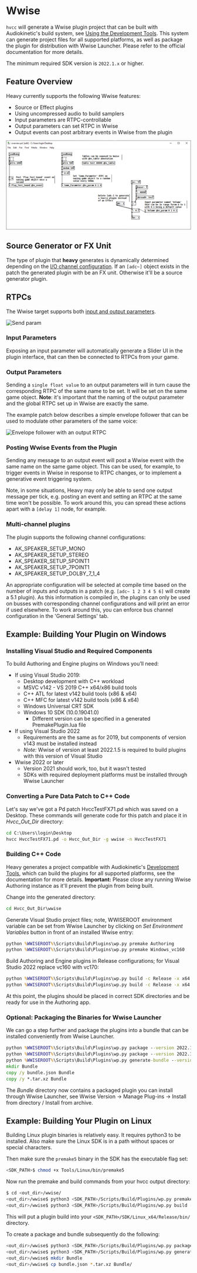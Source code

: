# Wwise

`hvcc` will generate a Wwise plugin project that can be built with Audiokinetic's build system, see [Using the Development Tools](https://www.audiokinetic.com/en/library/edge/?source=SDK&id=effectplugin_tools.html). This system can generate project files for all supported platforms, as well as package the plugin for distribution with Wwise Launcher. Please refer to the official documentation for more details.

The minimum required SDK version is `2022.1.x` or higher.

## Feature Overview

Heavy currently supports the following Wwise features:

- Source or Effect plugins
- Using uncompressed audio to build samplers
- Input parameters are RTPC-controllable
- Output parameters can set RTPC in Wwise
- Output events can post arbitrary events in Wwise from the plugin

![Feature overview](img/docs_wwise_overview.png)

## Source Generator or FX Unit

The type of plugin that **heavy** generates is dynamically determined depending on the [I/O channel configuration](02.getting_started.md#audio-input-output). If an `[adc~]` object exists in the patch the generated plugin with be an FX unit. Otherwise it'll be a source generator plugin.

## RTPCs

The Wwise target supports both [input and output parameters](02.getting_started.md#exposing-parameters).

![Send param](img/docs_wwise_params.png)

### Input Parameters

Exposing an input parameter will automatically generate a Slider UI in the plugin interface, that can then be connected to RTPCs from your game.

### Output Parameters

Sending a `single float value` to an output parameters will in turn cause the corresponding RTPC of the same name to be set. It will be set on the same game object. **Note**: it's important that the naming of the output parameter and the global RTPC set up in Wwise are exactly the same.

The example patch below describes a simple envelope follower that can be used to modulate other parameters of the same voice:

![Envelope follower with an output RTPC](img/docs_wwise_env.png)

### Posting Wwise Events from the Plugin

Sending any message to an output event will post a Wwise event with the same name on the same game object. This can be used, for example, to trigger events in Wwise in response to RTPC changes, or to implement a generative event triggering system.

Note, in some situations, Heavy may only be able to send one output message per tick, e.g. posting an event and setting an RTPC at the same time won't be possible. To work around this, you can spread these actions apart with a `[delay 1]` node, for example.

### Multi-channel plugins

The plugin supports the following channel configurations:

- AK_SPEAKER_SETUP_MONO
- AK_SPEAKER_SETUP_STEREO
- AK_SPEAKER_SETUP_5POINT1
- AK_SPEAKER_SETUP_7POINT1
- AK_SPEAKER_SETUP_DOLBY_7_1_4

An appropriate configuration will be selected at compile time based on the number of inputs and outputs in a patch (e.g. `[adc~ 1 2 3 4 5 6]` will create a 5.1 plugin). As this information is compiled in, the plugins can only be used on busses with corresponding channel configurations and will print an error if used elsewhere. To work around this, you can enforce bus channel configuration in the 'General Settings' tab.

## Example: Building Your Plugin on Windows

### Installing Visual Studio and Required Components

To build Authoring and Engine plugins on Windows you’ll need:

- If using Visual Studio 2019:
  - Desktop development with C++ workload
  - MSVC v142 - VS 2019 C++ x64/x86 build tools
  - C++ ATL for latest v142 build tools (x86 & x64)
  - C++ MFC for latest v142 build tools (x86 & x64)
  - Windows Universal CRT SDK
  - Windows 10 SDK (10.0.19041.0)
    - Different version can be specified in a generated
      PremakePlugin.lua file
- If using Visual Studio 2022
  - Requirements are the same as for 2019, but components of version v143 must be installed instead
  - *Note:* Wwise of version at least 2022.1.5 is required to build plugins with this version of Visual Studio
- Wwise 2022 or later
  - Version 2021 should work, too, but it wasn't tested
  - SDKs with required deployment platforms must be installed through
    Wwise Launcher

### Converting a Pure Data Patch to C++ Code

Let's say we've got a Pd patch HvccTestFX71.pd which was saved on a Desktop. These commands will generate code for this patch and place it in *Hvcc_Out_Dir* directory:

```cmd
cd C:\Users\login\Desktop
hvcc HvccTestFX71.pd -o Hvcc_Out_Dir -g wwise -n HvccTestFX71
```

### Building C++ Code

Heavy generates a project compatible with Audiokinetic's [Development Tools](https://www.audiokinetic.com/en/library/edge/?source=SDK&id=effectplugin_tools.html), which can build the plugins for all supported platforms, see the documentation for more details. **Important:** Please close any running Wwise Authoring instance as it'll prevent the plugin from being built.

Change into the generated directory:

```cmd
cd Hvcc_Out_Dir\wwise
```

Generate Visual Studio project files; note, WWISEROOT environment variable can be set from Wwise Launcher by clicking on *Set Environment Variables* button in front of an installed Wwise entry:

```cmd
python %WWISEROOT%\Scripts\Build\Plugins\wp.py premake Authoring
python %WWISEROOT%\Scripts\Build\Plugins\wp.py premake Windows_vc160
```

Build Authoring and Engine plugins in Release configurations; for Visual Studio 2022 replace vc160 with vc170:

```cmd
python %WWISEROOT%\Scripts\Build\Plugins\wp.py build -c Release -x x64 -t vc160 Authoring
python %WWISEROOT%\Scripts\Build\Plugins\wp.py build -c Release -x x64 -t vc160 Windows_vc160
```

At this point, the plugins should be placed in correct SDK directories and be ready for use in the Authoring app.

### Optional: Packaging the Binaries for Wwise Launcher

We can go a step further and package the plugins into a bundle that can be installed conveniently from Wwise Launcher.

```cmd
python %WWISEROOT%\Scripts\Build\Plugins\wp.py package --version 2022.1.0.1 Authoring
python %WWISEROOT%\Scripts\Build\Plugins\wp.py package --version 2022.1.0.1 Windows_vc160
python %WWISEROOT%\Scripts\Build\Plugins\wp.py generate-bundle --version 2022.1.0.1
mkdir Bundle
copy /y bundle.json Bundle
copy /y *.tar.xz Bundle
```

The *Bundle* directory now contains a packaged plugin you can install through Wwise Launcher, see Wwise Version -> Manage Plug-ins -> Install from directory / Install from archive.

## Example: Building Your Plugin on Linux

Building Linux plugin binaries is relatively easy. It requires python3 to be installed.
Also make sure the Linux SDK is in a path without spaces or special characters.

Then make sure the `premake5` binary in the SDK has the executable flag set:

```bash
<SDK_PATH>$ chmod +x Tools/Linux/bin/premake5
```

Now run the premake and build commands from your hvcc output directory:

```bash
$ cd <out_dir>/wwise/
<out_dir>/wwise$ python3 <SDK_PATH>/Scripts/Build/Plugins/wp.py premake Linux
<out_dir>/wwise$ python3 <SDK_PATH>/Scripts/Build/Plugins/wp.py build -c Release -x x64 Linux
```

This will put a plugin build into your `<SDK_PATH>/SDK/Linux_x64/Release/bin/` directory.

To create a package and bundle subsequently do the following:

```bash
<out_dir>/wwise$ python3 <SDK_PATH>/Scripts/Build/Plugins/wp.py package -v <VERSION> Linux
<out_dir>/wwise$ python3 <SDK_PATH>/Scripts/Build/Plugins/wp.py generate-bundle -v <VERSION>
<out_dir>/wwise$ mkdir Bundle
<out_dir>/wwise$ cp bundle.json *.tar.xz Bundle/
```
